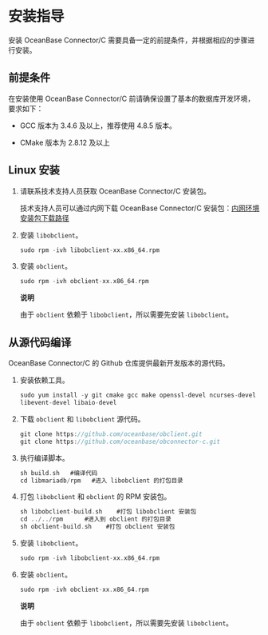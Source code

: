 安装指导 
=========================

安装 OceanBase Connector/C 需要具备一定的前提条件，并根据相应的步骤进行安装。

前提条件 
-------------------------

在安装使用 OceanBase Connector/C 前请确保设置了基本的数据库开发环境，要求如下：

* GCC 版本为 3.4.6 及以上，推荐使用 4.8.5 版本。

  

*
  CMake 版本为 2.8.12 及以上
  




Linux 安装 
-----------------------------

1. 请联系技术支持人员获取 OceanBase Connector/C 安装包。

   技术支持人员可以通过内网下载 OceanBase Connector/C 安装包：[内网环境安装包下载路径](http://rpm.corp.taobao.com/find.php?t=&os=&q=obclient&d=1&rid=29086)
   

2. 安装 `libobclient`。

   ```c
   sudo rpm -ivh libobclient-xx.x86_64.rpm
   ```

   

3. 安装 `obclient`。

   ```c
   sudo rpm -ivh obclient-xx.x86_64.rpm
   ```

   
   **说明**

   

   由于 `obclient` 依赖于 `libobclient`，所以需要先安装 `libobclient`。
   




从源代码编译 
---------------------------

OceanBase Connector/C 的 Github 仓库提供最新开发版本的源代码。

1. 安装依赖工具。

   ```c
   sudo yum install -y git cmake gcc make openssl-devel ncurses-devel rpm-build  gcc-c++ bison bison-devel zlib-devel gnutls-devel libxml2-devel openssl-devel \
   libevent-devel libaio-devel
   ```

   

2. 下载 `obclient` 和 `libobclient` 源代码。

   ```c
   git clone https://github.com/oceanbase/obclient.git
   git clone https://github.com/oceanbase/obconnector-c.git
   ```

   

3. 执行编译脚本。

   ```c
   sh build.sh   #编译代码 
   cd libmariadb/rpm   #进入 libobclient 的打包目录
   ```

   

4. 打包 `libobclient` 和 `obclient` 的 RPM 安装包。

   ```c
   sh libobclient-build.sh    #打包 libobclient 安装包
   cd ../../rpm      #进入到 obclient 的打包目录
   sh obclient-build.sh    #打包 obclient 安装包
   ```

   

5. 安装 `libobclient`。

   ```c
   sudo rpm -ivh libobclient-xx.x86_64.rpm
   ```

   

6. 安装 `obclient`。

   ```c
   sudo rpm -ivh obclient-xx.x86_64.rpm
   ```

   
   **说明**

   

   由于 `obclient` 依赖于 `libobclient`，所以需要先安装 `libobclient`。
   



